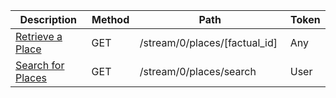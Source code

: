 <table class='table table-striped'>
    <thead>
        <tr>
            <th width="410">Description</th>
            <th width="80">Method</th>
            <th width="320">Path</th>
            <th width="60">Token</th>
        </tr>
    </thead>
    <tbody>
        <tr>
            <td><a href="/docs/resources/place/#retrieve-a-place">Retrieve a Place</a></td>
            <td>GET</td>
            <td>/stream/0/places/[factual_id]</td>
            <td>Any</td>
        </tr>
        <tr>
            <td><a href="/docs/resources/place/#search-for-a-place">Search for Places</a></td>
            <td>GET</td>
            <td>/stream/0/places/search</td>
            <td>User</td>
        </tr>
    </tbody>
</table>

